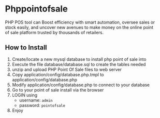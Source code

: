# Phppointofsale

PHP POS tool can Boost efficiency with smart automation, oversee sales or stock easily, and uncover new avenues to make money on the online point of sale platform trusted by thousands of retailers.

## How to Install

1. Create/locate a new mysql database to install php point of sale into
2. Execute the file database/database.sql to create the tables needed
3. unzip and upload PHP Point Of Sale files to web server
4. Copy application/config/database.php.tmpl to application/config/database.php
5. Modify application/config/database.php to connect to your database
6. Go to your point of sale install via the browser
7. LOGIN using
    - username: `admin`
    - password: `pointofsale`
8. Enjoy
